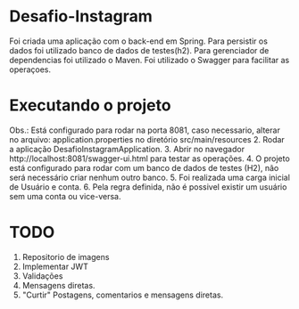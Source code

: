 # Desafio-Instagram


Foi criada uma aplicação com o back-end em Spring. Para persistir os dados foi utilizado banco de dados de testes(h2). 
Para gerenciador de dependencias foi utilizado o Maven. Foi utilizado o Swagger para facilitar as operaçoes.

# Executando o projeto


Obs.: Está configurado para rodar na porta 8081, caso necessario, alterar no arquivo: application.properties no diretório src/main/resources
2. Rodar a aplicação DesafioInstagramApplication. 
3. Abrir no navegador http://localhost:8081/swagger-ui.html para testar as operações.
4. O projeto está configurado para rodar com um banco de dados de testes (H2), não será necessário criar nenhum outro banco.
5. Foi realizada uma carga inicial de Usuário e conta.
6. Pela regra definida, não é possivel existir um usuário sem uma conta ou vice-versa.

# TODO

1. Repositorio de imagens
2. Implementar JWT
3. Validações
4. Mensagens diretas.
5. "Curtir" Postagens, comentarios e mensagens diretas.
